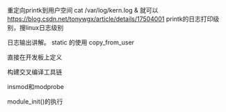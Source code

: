 重定向printk到用户空间
cat /var/log/kern.log &  就可以
https://blog.csdn.net/tonywgx/article/details/17504001 
printk的日志打印级别，搜linux日志级别

日志输出讲解。
static 的使用
copy_from_user


直接在开发板上定义

构建交叉编译工具链

insmod和modprobe


module_init()的执行